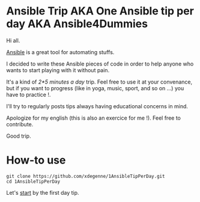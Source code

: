 # Ansible Trip AKA One Ansible tip per day AKA Ansible4Dummies

Hi all.

[Ansible](https://www.ansible.com/resources/get-started) is a great tool for automating stuffs.

I decided to write these Ansible pieces of code in order to help anyone who wants to start playing with it without pain.

It's a kind of _2*5 minutes a day_ trip. Feel free to use it at your convenance, but if you want to progress (like in yoga, music, sport, and so on ...) you have to practice !.

I'll try to regularly posts tips always having educational concerns in mind.

Apologize for my english (this is also an exercice for me !). Feel free to contribute.

Good trip.

# How-to use

```
git clone https://github.com/xdegenne/1AnsibleTipPerDay.git
cd 1AnsibleTipPerDay
```

Let's [start](Day001am-InstallAnsible) by the first day tip.
